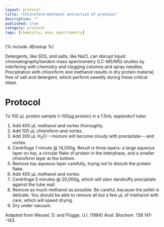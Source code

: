 ```yaml
---
layout: protocol
title: "Chloroform-methanol extraction of proteins"
description: ""
published: true
category: protocol
tags: [chemistry, mass spectrometry]
---
```

{% include JB/setup %}


Detergents, like SDS, and salts, like NaCl, can disrupt liquid chromatography/tandem mass spectrometry (LC-MS/MS) studies by interfering with chemistry and clogging columns and spray needles. Precipitation with chloroform and methanol results in dry protein material, free of salt and detergent, which perform sweetly during these critical steps.

# Protocol

To 100 µL protein sample (~100µg protein) in a 1.5mL eppendorf tube:

1. Add 400 µL methanol and vortex thoroughly.
1. Add 100 µL chloroform and vortex.
1. Add 300 µL H<sub>2</sub>O---mixture will become cloudy with precipitate---and vortex.
1. Centrifuge 1 minute @ 14,000g. Result is three layers: a large aqueous layer on top, a circular flake of protein in the interphase, and a smaller chloroform layer at the bottom.
1. Remove top aqueous layer carefully, trying not to disturb the protein flake.
1. Add 400 µL methanol and vortex.
1. Centrifuge 5 minutes @ 20,000g, which will slam dandruffy precipitate against the tube wall.
1. Remove as much methanol as possible. Be careful, because the pellet is delicate. You should be able to remove all but a few µL of methanol with care, which will speed drying.
1. Dry under vacuum.

Adapted from Wessel, D. and Flügge, U.I. (1984) _Anal. Biochem._ 138 141--143.


